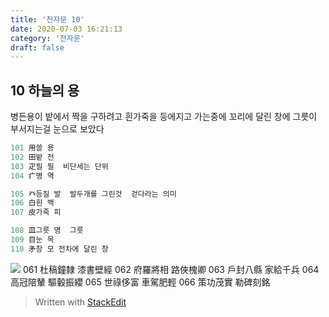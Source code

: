 ```yaml
---
title: '천자문 10'
date: 2020-07-03 16:21:13
category: '천자문'
draft: false
---
```


## 10 하늘의 용

병든용이 밭에서 짝을 구하려고
흰가죽을 등에지고 가는중에
꼬리에 달린 창에 그릇이 부서지는걸 눈으로 보았다

```js
101 用쓸 용
102 田밭 전
103 疋필 필  비단세는 단위
104 疒병 역

105 癶등질 발  발두개를 그린것  걷다라는 의미
106 白흰 백
107 皮가죽 피

108 皿그릇 명  그릇
109 目눈 목
110 矛창 모 전차에 달린 창
```
![](https://i.ibb.co/Zfcymb4/2020-07-05-3-28-16.png)
061 杜稿鐘隸 漆書壁經 062 府羅將相 路俠槐卿 
063 戶封八縣 家給千兵 064 高冠陪輦 驅轂振纓 
065 世祿侈富 車駕肥輕 066 策功茂實 勒碑刻銘

> Written with [StackEdit](https://stackedit.io/)
<!--stackedit_data:
eyJoaXN0b3J5IjpbMTUyOTk0MjM5NSwtMTY5MTYxNDQwLC0xNz
Q3Nzc1NzA3LC05NjE4NjE0MCwtMTg0MzQ5NDEwNSwxMzE2NDc5
NTYzLC0xNjcxNjI4MzY0LDIxMDQxMTk1OTcsLTk2OTg3ODYwM1
19
-->